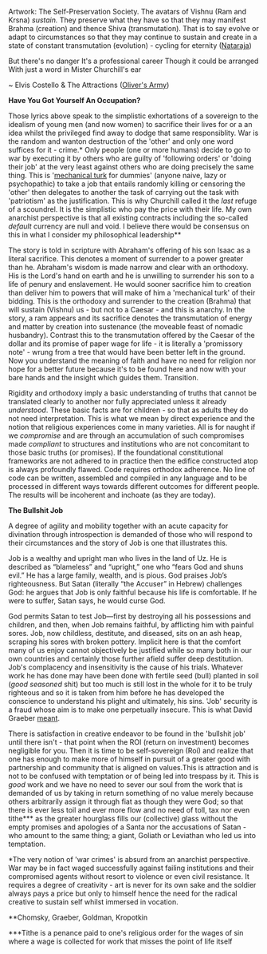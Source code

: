 Artwork: The Self-Preservation Society. The avatars of Vishnu (Ram and Krsna) *sustain.* They preserve what they have so that they may manifest Brahma (creation) and thence Shiva (transmutation). That is to say evolve or adapt to circumstances so that  they may continue to sustain and create in a state of constant transmutation (evolution) - cycling for eternity ([Nataraja](https://en.wikipedia.org/wiki/Nataraja))

But there's no danger It's a professional career Though it could be arranged With just a word in Mister Churchill's ear

~ Elvis Costello & The Attractions ([Oliver's Army](https://www.youtube.com/watch?v=LrjHz5hrupA))

**Have You Got Yourself An Occupation?**

Those lyrics above speak to the simplistic exhortations of a sovereign to the idealism of young men (and now women) to sacrifice their lives for or a an idea whilst the privileged find away to dodge that same responsiblity. War is the random and wanton destruction of the 'other' and only one word suffices for it - crime.* Only people (one or more humans) decide to go to war by executing it by others who are guilty of 'following orders' or 'doing their job' at the very least against others who are doing precisely the same thing. This is '[mechanical turk](https://www.mturk.com/) for dummies' (anyone naive, lazy or psychopathic) to take a job that entails randomly killing or censoring the 'other' then delegates to another the task of carrying out the task with 'patriotism' as the justification. This is why Churchill called it the *last* refuge of a scoundrel. It is the simplistic who pay the price with their life. My own anarchist perspective is that all existing contracts including the so-called *default* currency are null and void. I believe there would be consensus on this in what I consider my philosophical leadership**

The story is told in scripture with Abraham's offering of his son Isaac as a literal sacrifice. This denotes a moment of surrender to a power greater than he. Abraham's wisdom is made narrow and clear with an orthodoxy. His is the Lord's hand on earth and he is unwilling to surrender his son to a life of penury and enslavement. He would sooner sacrifice him to creation than deliver him to powers that will make of him a 'mechanical turk' of their bidding. This is the orthodoxy and surrender to the creation (Brahma) that will sustain (Vishnu) us - but not to a Caesar - and this is anarchy. In the story, a ram appears and its sacrifice denotes the transmutation of energy and matter by creation into sustenance (the moveable feast of nomadic husbandry). Contrast this to the transmutation offered by the Caesar of the dollar and its promise of paper wage for life - it is literally a 'promissory note' - wrung from a tree that would have been better left in the ground. Now you understand the meaning of faith and have no need for religion nor hope for a better future because it's to be found here and now with your bare hands and the insight which guides them. Transition.

Rigidity and orthodoxy imply a basic understanding of truths that cannot be translated clearly to another nor fully appreciated unless it already *understood*. These basic facts are for children - so that as adults they do not need interpretation. This is what we mean by direct experience and the notion that religious experiences come in many varieties. All is for naught if we *compromise* and are through an accumulation of such compromises made *compliant* to structures and institutions who are not concomitant to those basic truths (or promises). If the foundational constitutional frameworks are not adhered to in practice then the edifice constructed atop is always profoundly flawed. Code requires orthodox adherence. No line of code can be written, assembled and compiled in any language and to be processed in different ways towards different outcomes for different people. The results will be incoherent and inchoate (as they are today).

**The Bullshit Job**

A degree of agility and mobility together with an acute capacity for divination through introspection is demanded of those who will respond to their circumstances and the story of Job is one that illustrates this.

Job is a wealthy and upright man who lives in the land of Uz. He is described as “blameless” and “upright,” one who “fears God and shuns evil.” He has a large family, wealth, and is pious. God praises Job’s righteousness. But Satan (literally “the Accuser” in Hebrew) challenges God: he argues that Job is only faithful because his life is comfortable. If he were to suffer, Satan says, he would curse God.

God permits Satan to test Job—first by destroying all his possessions and children, and then, when Job remains faithful, by afflicting him with painful sores. Job, now childless, destitute, and diseased, sits on an ash heap, scraping his sores with broken pottery. Implicit here is that the comfort many of us enjoy cannot objectively be justified while so many both in our own countries and certainly those further afield suffer deep destitution. Job's complacency and insensitivity is the cause of his trials. Whatever work he has done may have been done with fertile seed (bull) planted in soil (*good seasoned* shit) but too much is still lost in the whole for it to be truly righteous and so it is taken from him before he has developed the conscience to understand his plight and ultimately, his sins. 'Job' security is a fraud whose aim is to make one perpetually insecure. This is what David Graeber [meant](https://en.wikipedia.org/wiki/Bullshit_Jobs).

There is satisfaction in creative endeavor to be found in the 'bullshit job' until there isn't - that point when the ROI (return on investment) becomes negligible for you. Then it is time to be self-sovereign (Roi) and realize that one has enough to make more of himself in pursuit of a greater good with partnership and community that is aligned on values.This is attraction and is not to be confused with temptation or of being led into trespass by it. This is *good* work and we have no need to sever our soul from the work that is demanded of us by taking in return something of no value merely because others arbitrarily assign it through fiat as though they were God; so that there is ever less toil and ever more flow and no need of toll, tax nor even tithe*** as the greater hourglass fills our (collective) glass without the empty promises and apologies of a Santa nor the accusations of Satan - who amount to the same thing; a giant, Goliath or Leviathan who led us into temptation.

*The very notion of 'war crimes' is absurd from an anarchist perspective. War may be in fact waged successfully against failing institutions and their compromised agents without resort to violence or even civil resistance. It requires a degree of creativity - art is never for its own sake and the soldier always pays a price but only to himself hence the need for the radical creative to sustain self whilst immersed in vocation.

**Chomsky, Graeber, Goldman, Kropotkin

***Tithe is a penance paid to one's religious order for the wages of sin where a wage is collected for work that misses the point of life itself